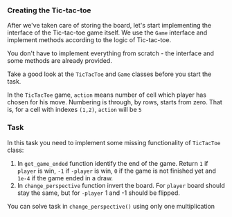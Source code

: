 ### Creating the Tic-tac-toe

After we've taken care of storing the board, let's start implementing the interface of the Tic-tac-toe game itself. We use the `Game` interface and implement methods according to the logic of Tic-tac-toe. 

You don't have to implement everything from scratch - the interface and some methods are already provided. 

Take a good look at the `TicTacToe` and `Game` classes before you start the task.

In the `TicTacToe` game, `action` means number of cell which player has chosen for his move. Numbering is through, by rows, starts from zero. That is, for a cell with indexes `(1,2)`, `action` will be `5` 

### Task
In this task you need to implement some missing functionality of `TicTacToe` class: 
1. In `get_game_ended` function identify the end of the game. Return `1` if `player` is win, `-1` if `-player` is win, `0` if the game is not finished yet and `1e-4` if the game ended in a draw.
2. In `change_perspective` function invert the board. For `player` board should stay the same, but for `-player` 1 and -1 should be flipped. 

<div class="hint">
  You can solve task in <code>change_perspective()</code> using only one multiplication
</div>
